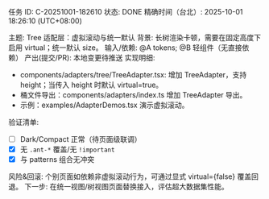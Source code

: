 任务 ID: C-20251001-182610
状态: DONE
精确时间（台北）: 2025-10-01 18:26:10 (UTC+08:00)

主题: Tree 适配层：虚拟滚动与统一默认
背景: 长树渲染卡顿，需要在固定高度下启用 virtual；统一默认 size。
输入/依赖: @A tokens; @B 轻组件（无直接依赖）
产出(提交/PR): 本地变更待推送
实现明细:

- components/adapters/tree/TreeAdapter.tsx: 增加 TreeAdapter，支持 height；当传入 height 时默认 virtual=true。
- 桶文件导出：components/adapters/index.ts 增加 TreeAdapter 导出。
- 示例：examples/AdapterDemos.tsx 演示虚拟滚动。

验证清单:
- [ ] Dark/Compact 正常（待页面级联调）
- [x] 无 `.ant-*` 覆盖/无 `!important`
- [x] 与 patterns 组合无冲突

风险&回滚: 个别页面如依赖非虚拟滚动行为，可通过显式 virtual={false} 覆盖回退。
下一步: 在统一视图/树视图页面替换接入，评估超大数据集性能。
